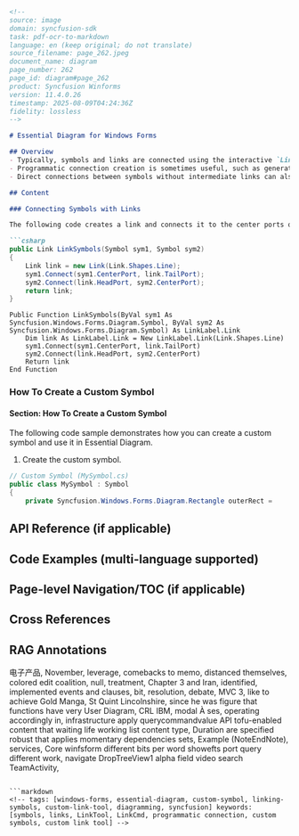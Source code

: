 ```markdown
<!--
source: image
domain: syncfusion-sdk
task: pdf-ocr-to-markdown
language: en (keep original; do not translate)
source_filename: page_262.jpeg
document_name: diagram
page_number: 262
page_id: diagram#page_262
product: Syncfusion Winforms
version: 11.4.0.26
timestamp: 2025-08-09T04:24:36Z
fidelity: lossless
-->

# Essential Diagram for Windows Forms

## Overview
- Typically, symbols and links are connected using the interactive `LinkTool` UI tool or the `LinkCmd` command class.
- Programmatic connection creation is sometimes useful, such as generating diagrams from database data or using custom link tools.
- Direct connections between symbols without intermediate links can also be created.

## Content

### Connecting Symbols with Links

The following code creates a link and connects it to the center ports of two symbols.

```csharp
public Link LinkSymbols(Symbol sym1, Symbol sym2)
{
    Link link = new Link(Link.Shapes.Line);
    sym1.Connect(sym1.CenterPort, link.TailPort);
    sym2.Connect(link.HeadPort, sym2.CenterPort);
    return link;
}
```

```vb.net
Public Function LinkSymbols(ByVal sym1 As Syncfusion.Windows.Forms.Diagram.Symbol, ByVal sym2 As Syncfusion.Windows.Forms.Diagram.Symbol) As LinkLabel.Link
    Dim link As LinkLabel.Link = New LinkLabel.Link(Link.Shapes.Line)
    sym1.Connect(sym1.CenterPort, link.TailPort)
    sym2.Connect(link.HeadPort, sym2.CenterPort)
    Return link
End Function
```

### How To Create a Custom Symbol

#### Section: How To Create a Custom Symbol

The following code sample demonstrates how you can create a custom symbol and use it in Essential Diagram.

1.  Create the custom symbol.

```csharp
// Custom Symbol (MySymbol.cs)
public class MySymbol : Symbol
{
    private Syncfusion.Windows.Forms.Diagram.Rectangle outerRect =
```

## API Reference (if applicable)
<!-- Placeholder for API reference section -->

## Code Examples (multi-language supported)
<!-- Placeholder for code examples -->

## Page-level Navigation/TOC (if applicable)
<!-- Placeholder for page-level TOC -->

## Cross References
<!-- Placeholder for cross references -->

## RAG Annotations
电子产品, November, leverage, comebacks to memo, distanced themselves, colored edit coalition, null, treatment, Chapter 3 and Iran, identified, implemented events and clauses, bit, resolution, debate, MVC 3, like to achieve Gold Manga, St Quint Lincolnshire, since he was figure that functions have very User Diagram, CRL IBM, modal À ses, operating accordingly in, infrastructure apply querycommandvalue API tofu-enabled content that waiting life working list content type, Duration are specified robust that applies momentary dependencies sets, Example (NoteEndNote), services, Core winfsform different bits per word showefts port query different work, navigate DropTreeView1 alpha field video search TeamActivity,
```

```markdown
<!-- tags: [windows-forms, essential-diagram, custom-symbol, linking-symbols, custom-link-tool, diagramming, syncfusion] keywords: [symbols, links, LinkTool, LinkCmd, programmatic connection, custom symbols, custom link tool] -->
```